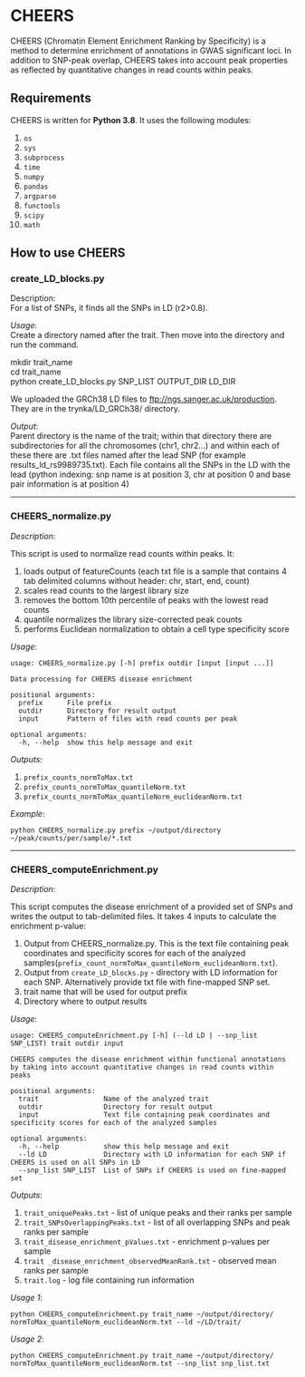 # CHEERS
 
CHEERS (Chromatin Element Enrichment Ranking by Specificity) is a method to determine enrichment of annotations in GWAS significant loci. In addition to SNP-peak overlap, CHEERS takes into account peak properties as reflected by quantitative changes in read counts within peaks. 
 
## Requirements
 
CHEERS is written for **Python 3.8**. It uses the following modules:

1. `os`
2. `sys`
3. `subprocess`
4. `time`
5. `numpy`
6. `pandas`
7. `argparse`
8. `functools`
9. `scipy`
10. `math`
 
## **How to use CHEERS**

### **create_LD_blocks.py**

Description:  
For a list of SNPs, it finds all the SNPs in LD (r2>0.8).  

*Usage*:  
Create a directory named after the trait. Then move into the directory and run the command.    

mkdir trait_name  
cd trait_name  
python create_LD_blocks.py SNP_LIST OUTPUT_DIR LD_DIR  

We uploaded the GRCh38 LD files to ftp://ngs.sanger.ac.uk/production. They are in the trynka/LD_GRCh38/ directory.

*Output*:  
Parent directory is the name of the trait; within that directory there are subdirectories for all the chromosomes (chr1, chr2...) and within each of these there are .txt files named after the lead SNP (for example results_ld_rs9989735.txt). Each file contains all the SNPs in the LD with the lead (python indexing: snp name is at position 3, chr at position 0 and base pair information is at position 4)

-----

### CHEERS_normalize.py
 
*Description*:

This script is used to normalize read counts within peaks. It:

1. loads output of featureCounts (each txt file is a sample that contains 4 tab delimited columns without header: chr, start, end, count)
2. scales read counts to the largest library size
3. removes the bottom 10th percentile of peaks with the lowest read counts
4. quantile normalizes the library size-corrected peak counts
5. performs Euclidean normalization to obtain a cell type specificity score

*Usage*:

```
usage: CHEERS_normalize.py [-h] prefix outdir [input [input ...]]

Data processing for CHEERS disease enrichment

positional arguments:
  prefix      File prefix
  outdir      Directory for result output
  input       Pattern of files with read counts per peak

optional arguments:
  -h, --help  show this help message and exit
```

*Outputs*:

1. `prefix_counts_normToMax.txt`
2. `prefix_counts_normToMax_quantileNorm.txt`
3. `prefix_counts_normToMax_quantileNorm_euclideanNorm.txt`
 
*Example*:

```
python CHEERS_normalize.py prefix ~/output/directory ~/peak/counts/per/sample/*.txt
```

-----

### CHEERS_computeEnrichment.py
 
*Description*:  
 
This script computes the disease enrichment of a provided set of SNPs and writes the output to tab-delimited files. It takes 4 inputs to calculate the enrichment p-value:

1. Output from CHEERS_normalize.py. This is the text file containing peak coordinates and specificity scores for each of the analyzed samples(`prefix_count_normToMax_quantileNorm_euclideanNorm.txt`).
2. Output from `create_LD_blocks.py` - directory with LD information for each SNP. Alternatively provide txt file with fine-mapped SNP set.
3. trait name that will be used for output prefix
4. Directory where to output results

*Usage*:

```
usage: CHEERS_computeEnrichment.py [-h] (--ld LD | --snp_list SNP_LIST) trait outdir input

CHEERS computes the disease enrichment within functional annotations by taking into account quantitative changes in read counts within peaks

positional arguments:
  trait                Name of the analyzed trait
  outdir               Directory for result output
  input                Text file containing peak coordinates and specificity scores for each of the analyzed samples

optional arguments:
  -h, --help           show this help message and exit
  --ld LD              Directory with LD information for each SNP if CHEERS is used on all SNPs in LD
  --snp_list SNP_LIST  List of SNPs if CHEERS is used on fine-mapped set
```

*Outputs*:

1. `trait_uniquePeaks.txt` - list of unique peaks and their ranks per sample
2. `trait_SNPsOverlappingPeaks.txt` - list of all overlapping SNPs and peak ranks per sample
3. `trait_disease_enrichment_pValues.txt` - enrichment p-values per sample
4. `trait _disease_enrichment_observedMeanRank.txt` - observed mean ranks per sample
5. `trait.log` - log file containing run information
 
*Usage 1*:

```
python CHEERS_computeEnrichment.py trait_name ~/output/directory/ normToMax_quantileNorm_euclideanNorm.txt --ld ~/LD/trait/
```

*Usage 2*:

```
python CHEERS_computeEnrichment.py trait_name ~/output/directory/ normToMax_quantileNorm_euclideanNorm.txt --snp_list snp_list.txt
```
